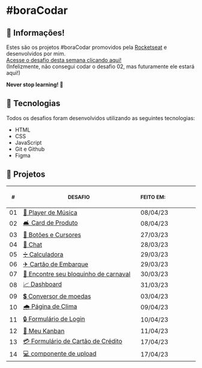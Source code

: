 # #boraCodar

## 📖 Informações!

Estes são os projetos #boraCodar promovidos pela <a href="https://www.youtube.com/@rocketseat">Rocketseat</a> e desenvolvidos por mim. <br>
<a href="https://boracodar.dev">Acesse o desafio desta semana clicando aqui!</a> <br>
(Infelizmente, não consegui codar o desafio 02, mas futuramente ele estará aqui!)

<strong>Never stop learning! 💭</strong>

## 🚀 Tecnologias

Todos os desafios foram desenvolvidos utilizando as seguintes tecnologias:

- HTML
- CSS
- JavaScript
- Git e Github
- Figma

## 📂 Projetos

<table>
    <thead>
        <tr>
            <th align="center">
                <img width="20" height="1"> 
                <p>
                    <small>#</small>
                </p>
            </th>
            <th align="center">
                <img width="300" height="1"> 
                <p> 
                    <small>
                        DESAFIO
                    </small>
                </p>
            </th>
            <th align="left">
                <img width="140" height="1">
                <p align="left"> 
                    <small>
                    FEITO EM:
                    </small>
                </p>
            </th>
        </tr>
    </thead>
    <tbody>
    <tr>
            <td>01</td>
            <td><a href="01">🎵 Player de Música</a></td>
            <td>08/04/23</td>
        </tr>
    <tr>
            <td>02</td>
            <td><a href="02">🛋️ Card de Produto</a></td>
            <td>08/04/23</td>
        </tr>
        <tr>
            <td>03</td>
            <td><a href="03">🔘 Botões e Cursores</a></td>
            <td>27/03/23</td>
        </tr>
        <tr>
            <td>04</td>
            <td><a href="04">💬 Chat</a></td>
            <td>28/03/23</td>
        </tr>
        <tr>
            <td>05</td>
            <td><a href="05">➗ Calculadora</a></td>
            <td>29/03/23</td>
        </tr>
        <tr>
            <td>06</td>
            <td><a href="06">✈ Cartão de Embarque</a></td>
            <td>29/03/23</td>
        </tr>
        <tr>
            <td>07</td>
            <td><a href="07">🎉 Encontre seu bloquinho de carnaval</a></td>
            <td>30/03/23</td>
        </tr>
        <tr>
            <td>08</td>
            <td><a href="08">📈 Dashboard</a></td>
            <td>31/03/23</td>
        </tr>
        <tr>
            <td>09</td>
            <td><a href="09">💲 Conversor de moedas</a></td>
            <td>03/04/23</td>
        </tr>
        <tr>
            <td>10</td>
            <td><a href="10">🌧 Página de Clima</a></td>
            <td>09/04/23</td>
        </tr>
        <tr>
            <td>11</td>
            <td><a href="11">🔒 Formulário de Login</a></td>
            <td>10/04/23</td>
        </tr>
        <tr>
            <td>12</td>
            <td><a href="12">📝 Meu Kanban</a></td>
            <td>11/04/23</td>
        </tr>
        <tr>
            <td>13</td>
            <td><a href="13">💳 Formulário de Cartão de Crédito</a></td>
            <td>17/04/23</td>
        </tr>
        <tr>
            <td>14</td>
            <td><a href="14">💻 componente de upload</a></td>
            <td>17/04/23</td>
        </tr>
    </tbody>
</table></p>